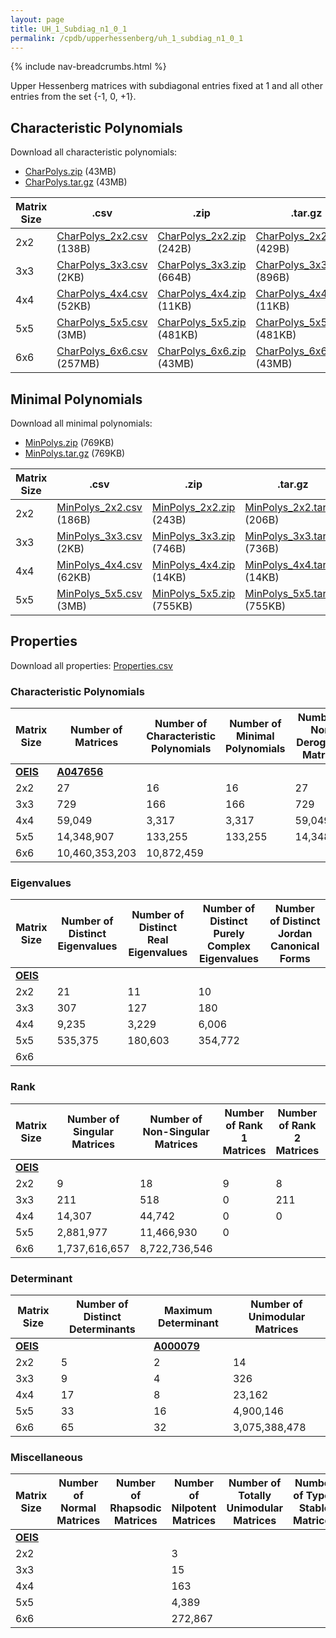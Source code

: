 ```yaml
---
layout: page
title: UH_1_Subdiag_n1_0_1
permalink: /cpdb/upperhessenberg/uh_1_subdiag_n1_0_1
---
```


{% include nav-breadcrumbs.html %}

Upper Hessenberg matrices with subdiagonal entries fixed at 1 and all other entries from the set {-1, 0, +1}.

## Characteristic Polynomials

Download all characteristic polynomials:
- <a href="http://cpdb.bohemianmatrices.com/UpperHessenberg/UH_1_Subdiag_n1_0_1/Data/CharPolys.zip">CharPolys.zip</a> (43MB)
- <a href="http://cpdb.bohemianmatrices.com/UpperHessenberg/UH_1_Subdiag_n1_0_1/Data/CharPolys.tar.gz">CharPolys.tar.gz</a> (43MB)

| Matrix Size | .csv | .zip | .tar.gz |
| --- | --- | --- | --- |
| 2x2 | <a href="http://cpdb.bohemianmatrices.com/UpperHessenberg/UH_1_Subdiag_n1_0_1/Data/CharPolys_2x2.csv">CharPolys_2x2.csv</a> (138B)| <a href="http://cpdb.bohemianmatrices.com/UpperHessenberg/UH_1_Subdiag_n1_0_1/Data/CharPolys_2x2.zip">CharPolys_2x2.zip</a> (242B)| <a href="http://cpdb.bohemianmatrices.com/UpperHessenberg/UH_1_Subdiag_n1_0_1/Data/CharPolys_2x2.tar.gz">CharPolys_2x2.tar.gz</a> (429B) |
| 3x3 | <a href="http://cpdb.bohemianmatrices.com/UpperHessenberg/UH_1_Subdiag_n1_0_1/Data/CharPolys_3x3.csv">CharPolys_3x3.csv</a> (2KB)| <a href="http://cpdb.bohemianmatrices.com/UpperHessenberg/UH_1_Subdiag_n1_0_1/Data/CharPolys_3x3.zip">CharPolys_3x3.zip</a> (664B)| <a href="http://cpdb.bohemianmatrices.com/UpperHessenberg/UH_1_Subdiag_n1_0_1/Data/CharPolys_3x3.tar.gz">CharPolys_3x3.tar.gz</a> (896B) |
| 4x4 | <a href="http://cpdb.bohemianmatrices.com/UpperHessenberg/UH_1_Subdiag_n1_0_1/Data/CharPolys_4x4.csv">CharPolys_4x4.csv</a> (52KB)| <a href="http://cpdb.bohemianmatrices.com/UpperHessenberg/UH_1_Subdiag_n1_0_1/Data/CharPolys_4x4.zip">CharPolys_4x4.zip</a> (11KB)| <a href="http://cpdb.bohemianmatrices.com/UpperHessenberg/UH_1_Subdiag_n1_0_1/Data/CharPolys_4x4.tar.gz">CharPolys_4x4.tar.gz</a> (11KB) |
| 5x5 | <a href="http://cpdb.bohemianmatrices.com/UpperHessenberg/UH_1_Subdiag_n1_0_1/Data/CharPolys_5x5.csv">CharPolys_5x5.csv</a> (3MB)| <a href="http://cpdb.bohemianmatrices.com/UpperHessenberg/UH_1_Subdiag_n1_0_1/Data/CharPolys_5x5.zip">CharPolys_5x5.zip</a> (481KB)| <a href="http://cpdb.bohemianmatrices.com/UpperHessenberg/UH_1_Subdiag_n1_0_1/Data/CharPolys_5x5.tar.gz">CharPolys_5x5.tar.gz</a> (481KB) |
| 6x6 | <a href="http://cpdb.bohemianmatrices.com/UpperHessenberg/UH_1_Subdiag_n1_0_1/Data/CharPolys_6x6.csv">CharPolys_6x6.csv</a> (257MB)| <a href="http://cpdb.bohemianmatrices.com/UpperHessenberg/UH_1_Subdiag_n1_0_1/Data/CharPolys_6x6.zip">CharPolys_6x6.zip</a> (43MB)| <a href="http://cpdb.bohemianmatrices.com/UpperHessenberg/UH_1_Subdiag_n1_0_1/Data/CharPolys_6x6.tar.gz">CharPolys_6x6.tar.gz</a> (43MB) |

## Minimal Polynomials

Download all minimal polynomials:
- <a href="http://cpdb.bohemianmatrices.com/UpperHessenberg/UH_1_Subdiag_n1_0_1/Data/MinPolys.zip">MinPolys.zip</a> (769KB)
- <a href="http://cpdb.bohemianmatrices.com/UpperHessenberg/UH_1_Subdiag_n1_0_1/Data/MinPolys.tar.gz">MinPolys.tar.gz</a> (769KB)

| Matrix Size | .csv | .zip | .tar.gz |
| --- | --- | --- | --- |
| 2x2 | <a href="http://cpdb.bohemianmatrices.com/UpperHessenberg/UH_1_Subdiag_n1_0_1/Data/MinPolys_2x2.csv">MinPolys_2x2.csv</a> (186B)| <a href="http://cpdb.bohemianmatrices.com/UpperHessenberg/UH_1_Subdiag_n1_0_1/Data/MinPolys_2x2.zip">MinPolys_2x2.zip</a> (243B)| <a href="http://cpdb.bohemianmatrices.com/UpperHessenberg/UH_1_Subdiag_n1_0_1/Data/MinPolys_2x2.tar.gz">MinPolys_2x2.tar.gz</a> (206B) |
| 3x3 | <a href="http://cpdb.bohemianmatrices.com/UpperHessenberg/UH_1_Subdiag_n1_0_1/Data/MinPolys_3x3.csv">MinPolys_3x3.csv</a> (2KB)| <a href="http://cpdb.bohemianmatrices.com/UpperHessenberg/UH_1_Subdiag_n1_0_1/Data/MinPolys_3x3.zip">MinPolys_3x3.zip</a> (746B)| <a href="http://cpdb.bohemianmatrices.com/UpperHessenberg/UH_1_Subdiag_n1_0_1/Data/MinPolys_3x3.tar.gz">MinPolys_3x3.tar.gz</a> (736B) |
| 4x4 | <a href="http://cpdb.bohemianmatrices.com/UpperHessenberg/UH_1_Subdiag_n1_0_1/Data/MinPolys_4x4.csv">MinPolys_4x4.csv</a> (62KB)| <a href="http://cpdb.bohemianmatrices.com/UpperHessenberg/UH_1_Subdiag_n1_0_1/Data/MinPolys_4x4.zip">MinPolys_4x4.zip</a> (14KB)| <a href="http://cpdb.bohemianmatrices.com/UpperHessenberg/UH_1_Subdiag_n1_0_1/Data/MinPolys_4x4.tar.gz">MinPolys_4x4.tar.gz</a> (14KB) |
| 5x5 | <a href="http://cpdb.bohemianmatrices.com/UpperHessenberg/UH_1_Subdiag_n1_0_1/Data/MinPolys_5x5.csv">MinPolys_5x5.csv</a> (3MB)| <a href="http://cpdb.bohemianmatrices.com/UpperHessenberg/UH_1_Subdiag_n1_0_1/Data/MinPolys_5x5.zip">MinPolys_5x5.zip</a> (755KB)| <a href="http://cpdb.bohemianmatrices.com/UpperHessenberg/UH_1_Subdiag_n1_0_1/Data/MinPolys_5x5.tar.gz">MinPolys_5x5.tar.gz</a> (755KB) |



## Properties

Download all properties: <a href="http://cpdb.bohemianmatrices.com/UpperHessenberg/UH_1_Subdiag_n1_0_1/Properties.csv">Properties.csv</a>

### Characteristic Polynomials

| Matrix Size | Number of Matrices | Number of Characteristic Polynomials | Number of Minimal Polynomials | Number of Non-Derogatory Matrices | Maximum Characteristic Height |
| --- | --- | --- | --- | --- | --- |
| [__OEIS__](https://oeis.org/) | [__A047656__](https://oeis.org/A047656) | | | | |
| 2x2 | 27 | 16 | 16 | 27 | 2 |
| 3x3 | 729 | 166 | 166 | 729 | 5 |
| 4x4 | 59,049 | 3,317 | 3,317 | 59,049 | 12 |
| 5x5 | 14,348,907 | 133,255 | 133,255 | 14,348,907 | 28 |
| 6x6 | 10,460,353,203 | 10,872,459 | | | 66 |

### Eigenvalues

| Matrix Size | Number of Distinct Eigenvalues | Number of Distinct Real Eigenvalues | Number of Distinct Purely Complex Eigenvalues | Number of Distinct Jordan Canonical Forms |
| --- | --- | --- | --- | --- |
| [__OEIS__](https://oeis.org/) | | | | |
| 2x2 | 21 | 11 | 10 | |
| 3x3 | 307 | 127 | 180 | |
| 4x4 | 9,235 | 3,229 | 6,006 | |
| 5x5 | 535,375 | 180,603 | 354,772 | |
| 6x6 | | | | |

### Rank

| Matrix Size | Number of Singular Matrices | Number of Non-Singular Matrices | Number of Rank 1 Matrices | Number of Rank 2 Matrices | Number of Rank 3 Matrices | Number of Rank 4 Matrices | Number of Rank 5 Matrices | Number of Rank 6 Matrices |
| --- | --- | --- | --- | --- | --- | --- | --- | --- |
| [__OEIS__](https://oeis.org/) | | | | | | | | |
| 2x2 | 9 | 18 | 9 | 8 | | | | |
| 3x3 | 211 | 518 | 0 | 211 | 518 | | | |
| 4x4 | 14,307 | 44,742 | 0 | 0 | 14,307 | 44,742 | | |
| 5x5 | 2,881,977 | 11,466,930 | 0 | | 0 | 2,881,977 | 11,466,930 | |
| 6x6 | 1,737,616,657 | 8,722,736,546 | | | | | | |

### Determinant

| Matrix Size | Number of Distinct Determinants | Maximum Determinant | Number of Unimodular Matrices |
| --- | --- | --- | --- |
| [__OEIS__](https://oeis.org/) | | [__A000079__](https://oeis.org/A000079) | |
| 2x2 | 5 | 2 | 14 |
| 3x3 | 9 | 4 | 326 |
| 4x4 | 17 | 8 | 23,162 |
| 5x5 | 33 | 16 | 4,900,146 |
| 6x6 | 65 | 32 | 3,075,388,478 |

### Miscellaneous

| Matrix Size | Number of Normal Matrices | Number of Rhapsodic Matrices | Number of Nilpotent Matrices | Number of Totally Unimodular Matrices | Number of Type I Stable Matrices | Number of Type II Stable Matrices |
| --- | --- | --- | --- | --- | --- | --- |
| [__OEIS__](https://oeis.org/) | | | | | | |
| 2x2 | | | 3 | | | |
| 3x3 | | | 15 | | | |
| 4x4 | | | 163 | | | |
| 5x5 | | | 4,389 | | | |
| 6x6 | | | 272,867 | | | |


